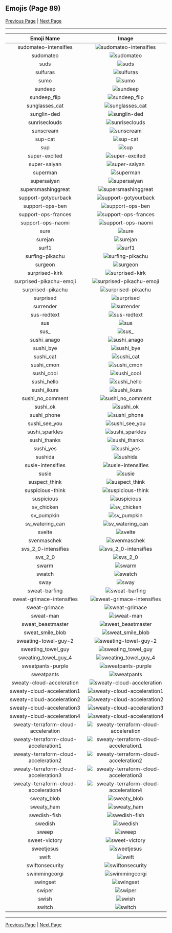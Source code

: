 
## Emojis (Page 89)

[Previous Page](/docs/hashicorp/page-s-0088.md)
  | [Next Page](/docs/hashicorp/page-s-0090.md)

<hr />

|Emoji Name|Image|
| :-: | :-: |
|sudomateo-intensifies| ![sudomateo-intensifies](/emojis/hashicorp/sudomateo-intensifies.gif)|
|sudomateo| ![sudomateo](/emojis/hashicorp/sudomateo.png)|
|suds| ![suds](/emojis/hashicorp/suds.jpg)|
|sulfuras| ![sulfuras](/emojis/hashicorp/sulfuras.png)|
|sumo| ![sumo](/emojis/hashicorp/sumo.png)|
|sundeep| ![sundeep](/emojis/hashicorp/sundeep.png)|
|sundeep_flip| ![sundeep_flip](/emojis/hashicorp/sundeep_flip.gif)|
|sunglasses_cat| ![sunglasses_cat](/emojis/hashicorp/sunglasses_cat.png)|
|sunglin-ded| ![sunglin-ded](/emojis/hashicorp/sunglin-ded.gif)|
|sunriseclouds| ![sunriseclouds](/emojis/hashicorp/sunriseclouds.png)|
|sunscream| ![sunscream](/emojis/hashicorp/sunscream.png)|
|sup-cat| ![sup-cat](/emojis/hashicorp/sup-cat.jpg)|
|sup| ![sup](/emojis/hashicorp/sup.png)|
|super-excited| ![super-excited](/emojis/hashicorp/super-excited.png)|
|super-saiyan| ![super-saiyan](/emojis/hashicorp/super-saiyan.gif)|
|superman| ![superman](/emojis/hashicorp/superman.jpg)|
|supersaiyan| ![supersaiyan](/emojis/hashicorp/supersaiyan.gif)|
|supersmashinggreat| ![supersmashinggreat](/emojis/hashicorp/supersmashinggreat.gif)|
|support-gotyourback| ![support-gotyourback](/emojis/hashicorp/support-gotyourback.png)|
|support-ops-ben| ![support-ops-ben](/emojis/hashicorp/support-ops-ben.jpg)|
|support-ops-frances| ![support-ops-frances](/emojis/hashicorp/support-ops-frances.jpg)|
|support-ops-naomi| ![support-ops-naomi](/emojis/hashicorp/support-ops-naomi.jpg)|
|sure| ![sure](/emojis/hashicorp/sure.png)|
|surejan| ![surejan](/emojis/hashicorp/surejan.jpg)|
|surf1| ![surf1](/emojis/hashicorp/surf1.png)|
|surfing-pikachu| ![surfing-pikachu](/emojis/hashicorp/surfing-pikachu.gif)|
|surgeon| ![surgeon](/emojis/hashicorp/surgeon.png)|
|surprised-kirk| ![surprised-kirk](/emojis/hashicorp/surprised-kirk.gif)|
|surprised-pikachu-emoji| ![surprised-pikachu-emoji](/emojis/hashicorp/surprised-pikachu-emoji.png)|
|surprised-pikachu| ![surprised-pikachu](/emojis/hashicorp/surprised-pikachu.png)|
|surprised| ![surprised](/emojis/hashicorp/surprised.gif)|
|surrender| ![surrender](/emojis/hashicorp/surrender.gif)|
|sus-redtext| ![sus-redtext](/emojis/hashicorp/sus-redtext.png)|
|sus| ![sus](/emojis/hashicorp/sus.jpg)|
|sus_| ![sus_](/emojis/hashicorp/sus_.png)|
|sushi_anago| ![sushi_anago](/emojis/hashicorp/sushi_anago.png)|
|sushi_bye| ![sushi_bye](/emojis/hashicorp/sushi_bye.png)|
|sushi_cat| ![sushi_cat](/emojis/hashicorp/sushi_cat.png)|
|sushi_cmon| ![sushi_cmon](/emojis/hashicorp/sushi_cmon.png)|
|sushi_cool| ![sushi_cool](/emojis/hashicorp/sushi_cool.png)|
|sushi_hello| ![sushi_hello](/emojis/hashicorp/sushi_hello.png)|
|sushi_ikura| ![sushi_ikura](/emojis/hashicorp/sushi_ikura.png)|
|sushi_no_comment| ![sushi_no_comment](/emojis/hashicorp/sushi_no_comment.png)|
|sushi_ok| ![sushi_ok](/emojis/hashicorp/sushi_ok.png)|
|sushi_phone| ![sushi_phone](/emojis/hashicorp/sushi_phone.png)|
|sushi_see_you| ![sushi_see_you](/emojis/hashicorp/sushi_see_you.png)|
|sushi_sparkles| ![sushi_sparkles](/emojis/hashicorp/sushi_sparkles.png)|
|sushi_thanks| ![sushi_thanks](/emojis/hashicorp/sushi_thanks.png)|
|sushi_yes| ![sushi_yes](/emojis/hashicorp/sushi_yes.png)|
|sushida| ![sushida](/emojis/hashicorp/sushida.png)|
|susie-intensifies| ![susie-intensifies](/emojis/hashicorp/susie-intensifies.gif)|
|susie| ![susie](/emojis/hashicorp/susie.png)|
|suspect_think| ![suspect_think](/emojis/hashicorp/suspect_think.png)|
|suspicious-think| ![suspicious-think](/emojis/hashicorp/suspicious-think.png)|
|suspicious| ![suspicious](/emojis/hashicorp/suspicious.png)|
|sv_chicken| ![sv_chicken](/emojis/hashicorp/sv_chicken.png)|
|sv_pumpkin| ![sv_pumpkin](/emojis/hashicorp/sv_pumpkin.png)|
|sv_watering_can| ![sv_watering_can](/emojis/hashicorp/sv_watering_can.png)|
|svelte| ![svelte](/emojis/hashicorp/svelte.png)|
|svenmaschek| ![svenmaschek](/emojis/hashicorp/svenmaschek.png)|
|svs_2_0-intensifies| ![svs_2_0-intensifies](/emojis/hashicorp/svs_2_0-intensifies.gif)|
|svs_2_0| ![svs_2_0](/emojis/hashicorp/svs_2_0.png)|
|swarm| ![swarm](/emojis/hashicorp/swarm.png)|
|swatch| ![swatch](/emojis/hashicorp/swatch.png)|
|sway| ![sway](/emojis/hashicorp/sway.gif)|
|sweat-barfing| ![sweat-barfing](/emojis/hashicorp/sweat-barfing.png)|
|sweat-grimace-intensifies| ![sweat-grimace-intensifies](/emojis/hashicorp/sweat-grimace-intensifies.gif)|
|sweat-grimace| ![sweat-grimace](/emojis/hashicorp/sweat-grimace.png)|
|sweat-man| ![sweat-man](/emojis/hashicorp/sweat-man.png)|
|sweat_beastmaster| ![sweat_beastmaster](/emojis/hashicorp/sweat_beastmaster.gif)|
|sweat_smile_blob| ![sweat_smile_blob](/emojis/hashicorp/sweat_smile_blob.png)|
|sweating-towel-guy-2| ![sweating-towel-guy-2](/emojis/hashicorp/sweating-towel-guy-2.png)|
|sweating_towel_guy| ![sweating_towel_guy](/emojis/hashicorp/sweating_towel_guy.png)|
|sweating_towel_guy_4| ![sweating_towel_guy_4](/emojis/hashicorp/sweating_towel_guy_4.gif)|
|sweatpants-purple| ![sweatpants-purple](/emojis/hashicorp/sweatpants-purple.png)|
|sweatpants| ![sweatpants](/emojis/hashicorp/sweatpants.png)|
|sweaty-cloud-acceleration| ![sweaty-cloud-acceleration](/emojis/hashicorp/sweaty-cloud-acceleration.png)|
|sweaty-cloud-acceleration1| ![sweaty-cloud-acceleration1](/emojis/hashicorp/sweaty-cloud-acceleration1.png)|
|sweaty-cloud-acceleration2| ![sweaty-cloud-acceleration2](/emojis/hashicorp/sweaty-cloud-acceleration2.png)|
|sweaty-cloud-acceleration3| ![sweaty-cloud-acceleration3](/emojis/hashicorp/sweaty-cloud-acceleration3.png)|
|sweaty-cloud-acceleration4| ![sweaty-cloud-acceleration4](/emojis/hashicorp/sweaty-cloud-acceleration4.png)|
|sweaty-terraform-cloud-acceleration| ![sweaty-terraform-cloud-acceleration](/emojis/hashicorp/sweaty-terraform-cloud-acceleration.png)|
|sweaty-terraform-cloud-acceleration1| ![sweaty-terraform-cloud-acceleration1](/emojis/hashicorp/sweaty-terraform-cloud-acceleration1.png)|
|sweaty-terraform-cloud-acceleration2| ![sweaty-terraform-cloud-acceleration2](/emojis/hashicorp/sweaty-terraform-cloud-acceleration2.png)|
|sweaty-terraform-cloud-acceleration3| ![sweaty-terraform-cloud-acceleration3](/emojis/hashicorp/sweaty-terraform-cloud-acceleration3.png)|
|sweaty-terraform-cloud-acceleration4| ![sweaty-terraform-cloud-acceleration4](/emojis/hashicorp/sweaty-terraform-cloud-acceleration4.png)|
|sweaty_blob| ![sweaty_blob](/emojis/hashicorp/sweaty_blob.png)|
|sweaty_ham| ![sweaty_ham](/emojis/hashicorp/sweaty_ham.gif)|
|swedish-fish| ![swedish-fish](/emojis/hashicorp/swedish-fish.png)|
|swedish| ![swedish](/emojis/hashicorp/swedish.gif)|
|sweep| ![sweep](/emojis/hashicorp/sweep.png)|
|sweet-victory| ![sweet-victory](/emojis/hashicorp/sweet-victory.png)|
|sweetjesus| ![sweetjesus](/emojis/hashicorp/sweetjesus.jpg)|
|swift| ![swift](/emojis/hashicorp/swift.png)|
|swiftonsecurity| ![swiftonsecurity](/emojis/hashicorp/swiftonsecurity.jpg)|
|swimmingcorgi| ![swimmingcorgi](/emojis/hashicorp/swimmingcorgi.gif)|
|swingset| ![swingset](/emojis/hashicorp/swingset.png)|
|swiper| ![swiper](/emojis/hashicorp/swiper.png)|
|swish| ![swish](/emojis/hashicorp/swish.png)|
|switch| ![switch](/emojis/hashicorp/switch.png)|

<hr/>

[Previous Page](/docs/hashicorp/page-s-0088.md)
  | [Next Page](/docs/hashicorp/page-s-0090.md)